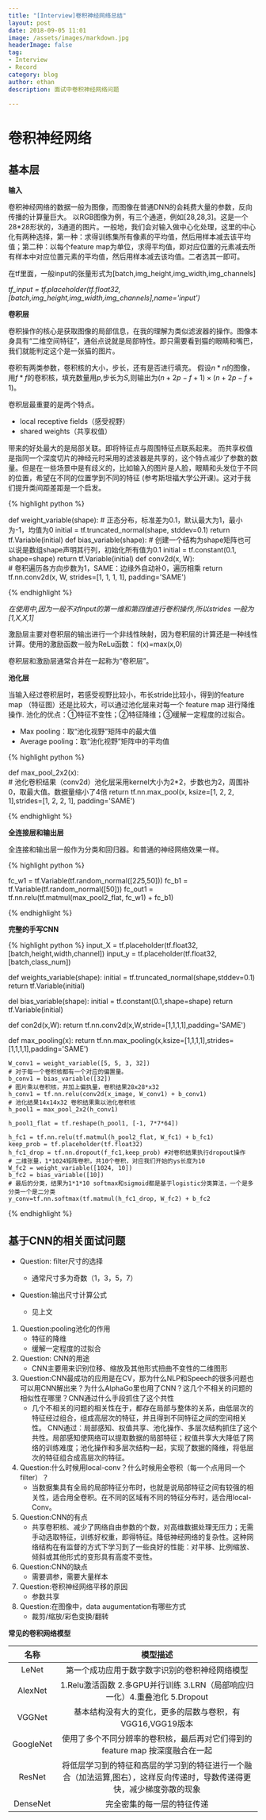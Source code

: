 ```yaml
---
title: "[Interview]卷积神经网络总结"
layout: post
date: 2018-09-05 11:01
image: /assets/images/markdown.jpg
headerImage: false
tag:
- Interview
- Record
category: blog
author: ethan
description: 面试中卷积神经网络问题

---
```


# 卷积神经网络

## 基本层

__输入__

卷积神经网络的数据一般为图像，而图像在普通DNN的会耗费大量的参数，反向传播的计算量巨大。
以RGB图像为例，有三个通道，例如[28,28,3]。这是一个28*28形状的，3通道的图片。一般地，我们会对输入做中心化处理，这里的中心化有两种选择，第一种：求得训练集所有像素的平均值，然后用样本减去该平均值；第二种：以每个feature map为单位，求得平均值，即对应位置的元素减去所有样本中对应位置元素的平均值，然后用样本减去该均值。二者选其一即可。 

在tf里面，一般input的张量形式为[batch,img_height,img_width,img_channels]

*tf_input = tf.placeholder(tf.float32,[batch,img_height,img_width,img_channels],name='input')*

__卷积层__

卷积操作的核心是获取图像的局部信息，在我的理解为类似滤波器的操作。图像本身具有“二维空间特征”，通俗点说就是局部特性。即只需要看到猫的眼睛和嘴巴，我们就能判定这个是一张猫的图片。

卷积有两类参数，卷积核的大小，步长，还有是否进行填充。
假设$n*n$的图像，用$f*f$的卷积核，填充数量用$p$,步长为$S$,则输出为$(n+2p−f+1)×(n+2p−f+1)$。

卷积层最重要的是两个特点。

- local receptive fields（感受视野）
- shared weights（共享权值）

带来的好处最大的是局部关联。即将特征点与周围特征点联系起来。
而共享权值是指同一个深度切片的神经元时采用的滤波器是共享的，这个特点减少了参数的数量。但是在一些场景中是有歧义的，比如输入的图片是人脸，眼睛和头发位于不同的位置，希望在不同的位置学到不同的特征 (参考斯坦福大学公开课)。这对于我们提升类间距差距是一个启发。

{% highlight python %}

def weight_variable(shape):
		# 正态分布，标准差为0.1，默认最大为1，最小为-1，均值为0
    		initial = tf.truncated_normal(shape, stddev=0.1)
    		return tf.Variable(initial)
def bias_variable(shape):
		# 创建一个结构为shape矩阵也可以说是数组shape声明其行列，初始化所有值为0.1
    		initial = tf.constant(0.1, shape=shape)
    		return tf.Variable(initial)
	def conv2d(x, W):  
		# 卷积遍历各方向步数为1，SAME：边缘外自动补0，遍历相乘
  		return tf.nn.conv2d(x, W, strides=[1, 1, 1, 1], padding='SAME') 
  		 
{% endhighlight %}

*在使用中,因为一般不对Input的第一维和第四维进行卷积操作,所以strides 一般为[1,X,X,1]*


激励层主要对卷积层的输出进行一个非线性映射，因为卷积层的计算还是一种线性计算。使用的激励函数一般为ReLu函数：
f(x)=max(x,0)

卷积层和激励层通常合并在一起称为“卷积层”。


__池化层__

当输入经过卷积层时，若感受视野比较小，布长stride比较小，得到的feature map （特征图）还是比较大，可以通过池化层来对每一个 feature map 进行降维操作.
池化的优点：①特征不变性；②特征降维；③缓解一定程度的过拟合。

- Max pooling：取“池化视野”矩阵中的最大值
- Average pooling：取“池化视野”矩阵中的平均值

{% highlight python %}

def max_pool_2x2(x):  
		# 池化卷积结果（conv2d）池化层采用kernel大小为2*2，步数也为2，周围补0，取最大值。数据量缩小了4倍
  		return tf.nn.max_pool(x, ksize=[1, 2, 2, 1],strides=[1, 2, 2, 1], padding='SAME')  

{% endhighlight %}

__全连接层和输出层__

全连接和输出层一般作为分类和回归器。和普通的神经网络效果一样。

{% highlight python %}

fc_w1 = tf.Variable(tf.random_normal([2*2*5,50]))
fc_b1 =  tf.Variable(tf.random_normal([50]))
fc_out1 = tf.nn.relu(tf.matmul(max_pool2_flat, fc_w1) + fc_b1)

{% endhighlight %}


__完整的手写CNN__

{% highlight python %}
input_X = tf.placeholder(tf.float32,[batch,height,width,channel])
input_y = tf.placeholder(tf.float32,[batch,class_num])

def weights_variable(shape):
	initial = tf.truncated_normal(shape,stddev=0.1)
	return tf.Variable(initial)

del bias_variable(shape):
	initial = tf.constant(0.1,shape=shape)
	return tf.Variable(initial)

def con2d(x,W):
	return tf.nn.conv2d(x,W,stride=[1,1,1,1],padding='SAME')

def max_pooling(x):
	return tf.nn.max_pooling(x,ksize=[1,1,1,1],strides=[1,1,1,1],padding='SAME')
	
	W_conv1 = weight_variable([5, 5, 3, 32]) 
	# 对于每一个卷积核都有一个对应的偏置量。
	b_conv1 = bias_variable([32])  
	# 图片乘以卷积核，并加上偏执量，卷积结果28x28*x32
	h_conv1 = tf.nn.relu(conv2d(x_image, W_conv1) + b_conv1)  
	# 池化结果14x14x32 卷积结果乘以池化卷积核
	h_pool1 = max_pool_2x2(h_conv1) 
	
	h_pool1_flat = tf.reshape(h_pool1, [-1, 7*7*64]) 
	
	h_fc1 = tf.nn.relu(tf.matmul(h_pool2_flat, W_fc1) + b_fc1) 
	keep_prob = tf.placeholder(tf.float32) 
	h_fc1_drop = tf.nn.dropout(f_fc1,keep_prob) #对卷积结果执行dropout操作
	# 二维张量，1*1024矩阵卷积，共10个卷积，对应我们开始的ys长度为10
	W_fc2 = weight_variable([1024, 10])  
	b_fc2 = bias_variable([10])  
	# 最后的分类，结果为1*1*10 softmax和sigmoid都是基于logistic分类算法，一个是多分类一个是二分类
	y_conv=tf.nn.softmax(tf.matmul(h_fc1_drop, W_fc2) + b_fc2


{% endhighlight %}

## 基于CNN的相关面试问题

- Question: filter尺寸的选择
	- 通常尺寸多为奇数（1，3，5，7） 

- Question:输出尺寸计算公式
	- 见上文

1. Question:pooling池化的作用
	- 特征的降维
	- 缓解一定程度的过拟合
2. Question: CNN的用途
	- CNN主要用来识别位移、缩放及其他形式扭曲不变性的二维图形
3. Question:CNN最成功的应用是在CV，那为什么NLP和Speech的很多问题也可以用CNN解出来？为什么AlphaGo里也用了CNN？这几个不相关的问题的相似性在哪里？CNN通过什么手段抓住了这个共性
	- 几个不相关的问题的相关性在于，都存在局部与整体的关系，由低层次的特征经过组合，组成高层次的特征，并且得到不同特征之间的空间相关性。
CNN通过：局部感知、权值共享、池化操作、多层次结构抓住了这个共性。局部感知使网络可以提取数据的局部特征；权值共享大大降低了网络的训练难度；池化操作和多层次结构一起，实现了数据的降维，将低层次的特征组合成高层次的特征。
4. Question:什么时候用local-conv？什么时候用全卷积（每一个点用同一个filter）？
	- 当数据集具有全局的局部特征分布时，也就是说局部特征之间有较强的相关性，适合用全卷积。在不同的区域有不同的特征分布时，适合用local-Conv。
5. Question:CNN的有点
	- 共享卷积核、减少了网络自由参数的个数，对高维数据处理无压力；无需手动选取特征，训练好权重，即得特征。降低神经网络的复杂性。这种网络结构在有监督的方式下学习到了一些良好的性能：对平移、比例缩放、倾斜或其他形式的变形具有高度不变性。 
6. Question:CNN的缺点
	- 需要调参，需要大量样本 
7. Question:卷积神经网络平移的原因
	- 参数共享
8. Question:在图像中，data augumentation有哪些方式
	- 裁剪/缩放/彩色变换/翻转
	
__常见的卷积网络模型__

| 名称             |  模型描述|
|:---------------:|:-------:|
|LeNet|第一个成功应用于数字数字识别的卷积神经网络模型|
| AlexNet|1.Relu激活函数 2.多GPU并行训练 3.LRN（局部响应归一化）4.重叠池化 5.Dropout|
| VGGNet | 基本结构没有大的变化，更多的层数与卷积，有VGG16,VGG19版本|
| GoogleNet | 使用了多个不同分辨率的卷积核，最后再对它们得到的feature map 按深度融合在一起|
| ResNet| 将低层学习到的特征和高层的学习到的特征进行一个融合（加法运算,图右），这样反向传递时，导数传递得更快，减少梯度弥散的现象|
| DenseNet| 完全密集的每一层的特征传递|






